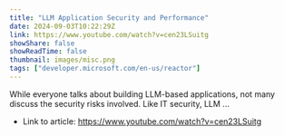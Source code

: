 ```yaml
---
title: "LLM Application Security and Performance"
date: 2024-09-03T10:22:29Z
link: https://www.youtube.com/watch?v=cen23LSuitg
showShare: false
showReadTime: false
thumbnail: images/misc.png
tags: ["developer.microsoft.com/en-us/reactor"]
---
```

While everyone talks about building LLM-based applications, not many discuss the security risks involved. Like IT security, LLM ...

- Link to article: https://www.youtube.com/watch?v=cen23LSuitg